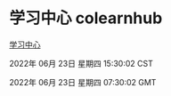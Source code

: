 # 学习中心 colearnhub
[学习中心](http://219.139.196.158:56308/colearnhub/)

2022年 06月 23日 星期四 15:30:02 CST

2022年 06月 23日 星期四 07:30:02 GMT
